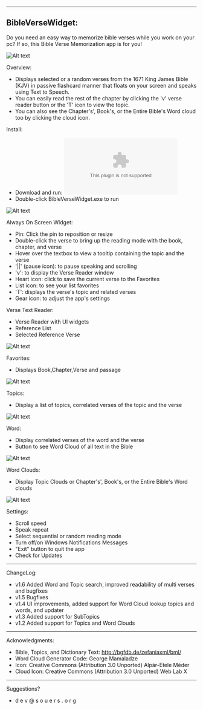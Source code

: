 ﻿-----------------
BibleVerseWidget:
-----------------

Do you need an easy way to memorize bible verses while you work on your pc? If so, this Bible Verse Memorization app is for you!

![Alt text](https://devbuilder47.github.io/BibleApps/BibleWidget/Bibleversewidget.png "Bible Verse Widget main widget")

Overview:
- Displays selected or a random verses from the 1671 King James Bible (KJV) in passive flashcard manner that floats on your screen and speaks using Text to Speech.
- You can easily read the rest of the chapter by clicking the 'v' verse reader button or the 'T' icon to view the topic.
- You can also see the Chapter's', Book's, or the Entire Bible's Word cloud too by clicking the cloud icon.

Install:
- Download and run: ![Alt text](https://devbuilder47.github.io/BibleApps/BibleWidget/BibleVerseWidget_v1_6.exe "BibleVerseWidget_setup.exe")
- Double-click BibleVerseWidget.exe to run


![Alt text](https://devbuilder47.github.io/BibleApps/BibleWidget/bibleversewidget_help.png "Bible Verse Widget help information")


Always On Screen Widget:
- Pin: Click the pin to reposition or resize
- Double-click the verse to bring up the reading mode with the book, chapter, and verse
- Hover over the textbox to view a tooltip containing the topic and the verse
- '||' (pause icon): to pause speaking and scrolling
- 'v': to display the Verse Reader window
- Heart icon: click to save the current verse to the Favorites
- List icon: to see your list favorites
- 'T': displays the verse's topic and related verses
- Gear icon: to adjust the app's settings


Verse Text Reader:
- Verse Reader with UI widgets
- Reference List
- Selected Reference Verse

![Alt text](https://devbuilder47.github.io/BibleApps/BibleWidget/bibleversewidgt-text_reader.png "Verse Text Reader")


Favorites:
- Displays Book,Chapter,Verse and passage

![Alt text](https://devbuilder47.github.io/BibleApps/BibleWidget/bibleversewidget-favorites_list.png "Favorites List")


Topics:
- Display a list of topics, correlated verses of the topic and the verse

![Alt text](https://devbuilder47.github.io/BibleApps/BibleWidget/bibleversewidget-topics.png "Topics")

Word:
- Display correlated verses of the word and the verse
- Button to see Word Cloud of all text in the Bible

![Alt text](https://devbuilder47.github.io/BibleApps/BibleWidget/bibleversewidget-topics.png "Topics")


Word Clouds:
- Display Topic Clouds or Chapter's', Book's, or the Entire Bible's Word clouds

![Alt text](https://devbuilder47.github.io/BibleApps/BibleWidget/bibleversewidget-cloud.png "Word Clouds")


Settings:
- Scroll speed
- Speak repeat
- Select sequential or random reading mode
- Turn off/on Windows Notifications Messages
- "Exit" button to quit the app
- Check for Updates


-----------------          
ChangeLog:
- v1.6 Added Word and Topic search, improved readability of multi verses and bugfixes
- v1.5 Bugfixes
- v1.4 UI improvements, added support for Word Cloud lookup topics and words, and updater
- v1.3 Added support for SubTopics
- v1.2 Added support for Topics and Word Clouds


-----------------
Acknowledgments:
- Bible, Topics, and Dictionary Text: http://bgfdb.de/zefaniaxml/bml/
- Word Cloud Generator Code: George Mamaladze
- Icon:
    Creative Commons (Attribution 3.0 Unported)
    Alpár-Etele Méder
- Cloud Icon:
    Creative Commons (Attribution 3.0 Unported)
    Web Lab X


-----------------
Suggestions?
 - d e v @ s o u e r s . o r g
